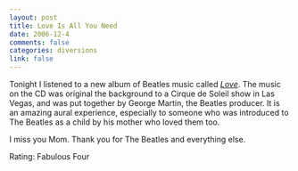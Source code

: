 ```yaml
--- 
layout: post
title: Love Is All You Need
date: 2006-12-4
comments: false
categories: diversions
link: false
---
```

Tonight I listened to a new album of Beatles music called <i><a href="http://www.amazon.com/Love-Beatles/dp/B000JK8OYU/sr=8-1/qid=1165289012/ref=pd_bbs_sr_1/105-5789284-9266828?ie=UTF8&s=music" title="Love">Love</a></i>. The music on the CD was original the background to a Cirque de Soleil show in Las Vegas, and was put together by George Martin, the Beatles producer. It is an amazing aural experience, especially to someone who was introduced to The Beatles as a child by his mother who loved them too.

I miss you Mom. Thank you for The Beatles and everything else.

Rating: Fabulous Four
